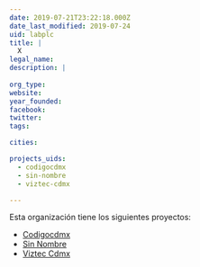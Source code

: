 ```yaml
---
date: 2019-07-21T23:22:18.000Z
date_last_modified: 2019-07-24
uid: labplc
title: |
  X
legal_name: 
description: |
  
org_type: 
website: 
year_founded: 
facebook: 
twitter: 
tags:

cities: 

projects_uids:
  - codigocdmx
  - sin-nombre
  - viztec-cdmx

---
```


Esta organización tiene los siguientes proyectos:

- [Codigocdmx](/proyectos/codigocdmx)
- [Sin Nombre](/proyectos/sin-nombre)
- [Viztec Cdmx](/proyectos/viztec-cdmx)
